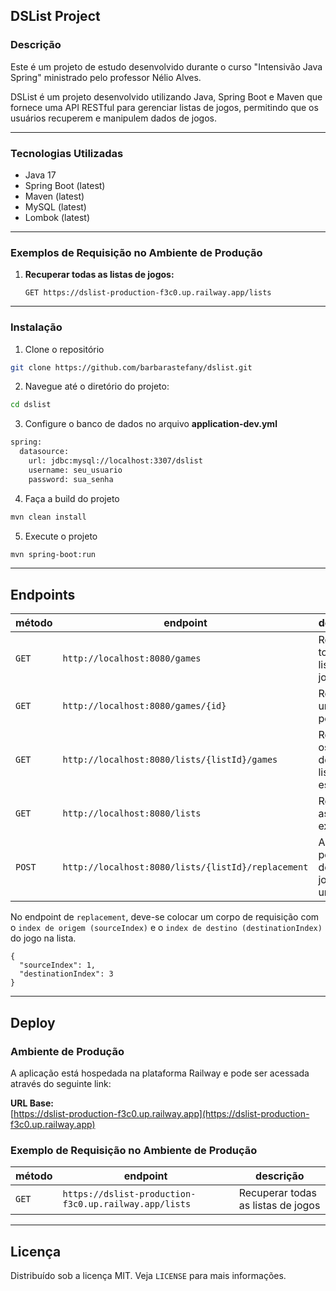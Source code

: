 DSList Project
---

### Descrição

Este é um projeto de estudo desenvolvido durante o curso "Intensivão Java Spring" ministrado pelo professor Nélio Alves.

DSList é um projeto desenvolvido utilizando Java, Spring Boot e Maven que fornece uma API RESTful para gerenciar listas de jogos, permitindo que os usuários recuperem e manipulem dados de jogos.

---

### Tecnologias Utilizadas
- Java 17
- Spring Boot (latest)
- Maven (latest)
- MySQL (latest)
- Lombok (latest)

---

### Exemplos de Requisição no Ambiente de Produção

1. **Recuperar todas as listas de jogos:**
   ```http
   GET https://dslist-production-f3c0.up.railway.app/lists

---

### Instalação
1. Clone o repositório
```sh
git clone https://github.com/barbarastefany/dslist.git
```
2. Navegue até o diretório do projeto:
```sh
cd dslist
```
3. Configure o banco de dados no arquivo **application-dev.yml**
```sh
spring:
  datasource:
    url: jdbc:mysql://localhost:3307/dslist
    username: seu_usuario
    password: sua_senha
```
4. Faça a build do projeto
```sh
mvn clean install
```
5. Execute o projeto
```sh
mvn spring-boot:run
```

---

## Endpoints

| método  | endpoint                                           | descrição                                 |
|---------|----------------------------------------------------|-------------------------------------------|
| `GET`   | `http://localhost:8080/games`                      | Recuperar todas as listas de jogos        |
| `GET `  | `http://localhost:8080/games/{id}`                 | Recuperar um jogo pelo id                 |
| `GET`   | `http://localhost:8080/lists/{listId}/games`       | Retorna os jogos de uma lista específica  |
| `GET`   | `http://localhost:8080/lists`                      | Retorna as listas existentes              |
| `POST`  | `http://localhost:8080/lists/{listId}/replacement` | Altera a posição de um jogo em uma lista  |

No endpoint de `replacement`, deve-se colocar um corpo de requisição com o `index de origem (sourceIndex)` e o `index de destino (destinationIndex)` do jogo na lista.

```
{
  "sourceIndex": 1,
  "destinationIndex": 3
}
```

---

## Deploy

### Ambiente de Produção
A aplicação está hospedada na plataforma Railway e pode ser acessada através do seguinte link:

**URL Base:**  
[https://dslist-production-f3c0.up.railway.app](https://dslist-production-f3c0.up.railway.app)

### Exemplo de Requisição no Ambiente de Produção

| método  | endpoint                                              | descrição                                 |
|---------|-------------------------------------------------------|-------------------------------------------|
| `GET`   | `https://dslist-production-f3c0.up.railway.app/lists` | Recuperar todas as listas de jogos        |

---

## Licença

Distribuído sob a licença MIT. Veja `LICENSE` para mais informações.




